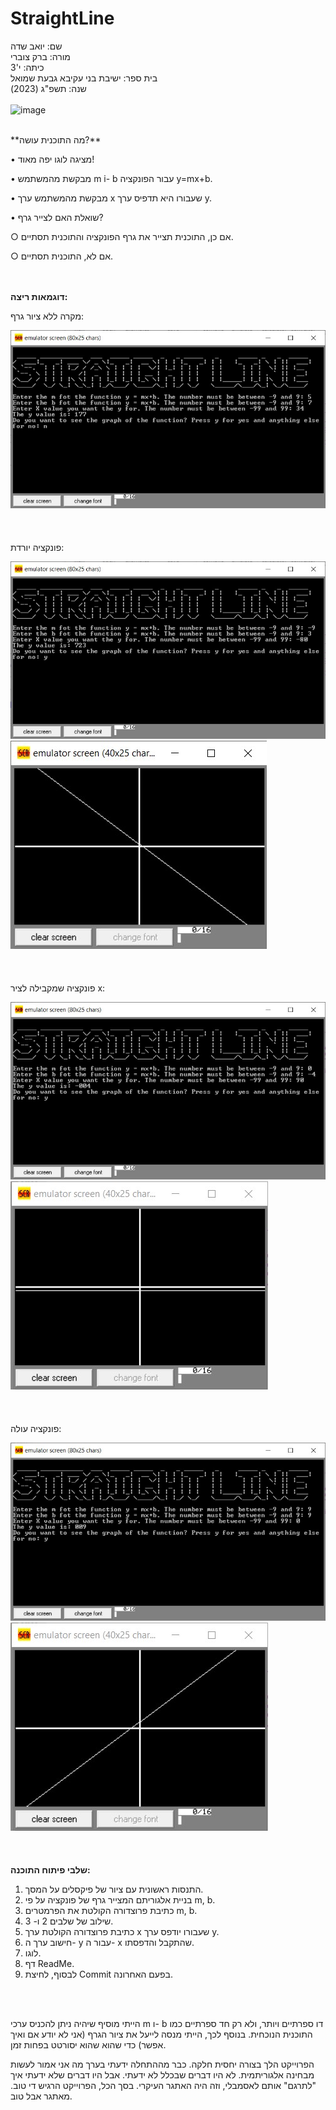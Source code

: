 # StraightLine
שם: יואב שדה  
מורה: ברק צוברי   
כיתה: י'3  
בית ספר: ישיבת בני עקיבא גבעת שמואל   
שנה: תשפ"ג (2023)  
<br/>![image](https://github.com/baraksu/StraightLine/assets/131017988/747677b2-4e4d-409e-a5e9-5a16f28bbdb9)

<br/>
**מה התוכנית עושה?**

• מציגה לוגו יפה מאוד!

• מבקשת מהמשתמש m i- b עבור הפונקציה y=mx+b.

• מבקשת מהמשתמש ערך x שעבורו היא תדפיס ערך y.

• שואלת האם לצייר גרף?

○ אם כן, התוכנית תצייר את גרף הפונקציה והתוכנית תסתיים.
	
○ אם לא, התוכנית תסתיים. 	
<br/>
<br/>
  
**דוגמאות ריצה:**
   
מקרה ללא ציור גרף:

![Example1](Running%20Examples/Example1.jpg)
<br/>  
<br/>  
פונקציה יורדת:

![Example2](Running%20Examples/Example2a.jpg)
![Example2](Running%20Examples/Example2b.jpg)
<br/>  
<br/>  
פונקציה שמקבילה לציר x:

![Example3](Running%20Examples/Example3a.jpg)
![Example3](Running%20Examples/Example3b.jpg)
<br/>  
<br/>  
פונקציה עולה:

![Example4](Running%20Examples/Example4a.jpg)
![Example4](Running%20Examples/Example4b.jpg)
<br/>   
<br/>  
**שלבי פיתוח התוכנה:**
1. התנסות ראשונית עם ציור של פיקסלים על המסך.
2. בניית אלגוריתם המצייר גרף של פונקציה על פי m, b.
3. כתיבת פרוצדורה הקולטת את הפרמטרים m, b.
4. שילוב של שלבים 2 ו- 3.
5. כתיבת פרוצדורה הקולטת ערך x שעבורו יודפס ערך y.
6. חישוב ערך ה- y עבור ה- x שהתקבל והדפסתו.
7. לוגו.
8. דף ReadMe.
9. לבסוף, לחיצת Commit בפעם האחרונה.
<br/>   
<br/> 

הייתי מוסיף שיהיה ניתן להכניס ערכי m ו- b דו ספרתיים ויותר, ולא רק חד ספרתיים כמו התוכנית הנוכחית.
בנוסף לכך, הייתי מנסה לייעל את ציור הגרף (אני לא יודע אם ואיך אפשר) כדי שהוא שהוא יסורטט בפחות זמן.
  
הפרוייקט הלך בצורה יחסית חלקה. כבר מההתחלה ידעתי בערך מה אני אמור לעשות מבחינה אלגוריתמית. לא היו דברים שבכלל לא ידעתי. אבל היו דברים שלא ידעתי איך "לתרגם" אותם לאסמבלי, וזה היה האתגר העיקרי.
בסך הכל, הפרוייקט הרגיש די טוב. מאתגר אבל טוב.
